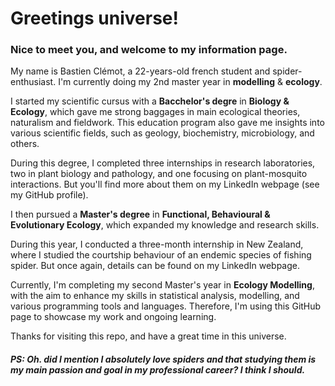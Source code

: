 # **Greetings universe!**

### Nice to meet you, and welcome to my **information page**.

My name is Bastien Clémot, a 22-years-old french student and spider-enthusiast. I'm currently doing my 2nd master year in **modelling** & **ecology**.

I started my scientific cursus with a **Bacchelor's degre** in **Biology & Ecology**, which gave me strong baggages in main ecological theories, naturalism and fieldwork. This education program also gave me insights into various scientific fields, such as geology, biochemistry, microbiology, and others.

During this degree, I completed three internships in research laboratories, two in plant biology and pathology, and one focusing on plant-mosquito interactions. But you'll find more about them on my LinkedIn webpage (see my GitHub profile).

I then pursued a **Master's degree** in **Functional, Behavioural & Evolutionary Ecology**, which expanded my knowledge and research skills.

During this year, I conducted a three-month internship in New Zealand, where I studied the courtship behaviour of an endemic species of fishing spider. But once again, details can be found on my LinkedIn webpage. 

Currently, I'm completing my second Master's year in **Ecology Modelling**, with the aim to enhance my skills in statistical analysis, modelling, and various programming tools and languages. Therefore, I'm using this GitHub page to showcase my work and ongoing learning.

Thanks for visiting this repo, and have a great time in this universe.

#### *PS: Oh. did I mention I absolutely love spiders and that studying them is my main passion and goal in my professional career? I think I should.*